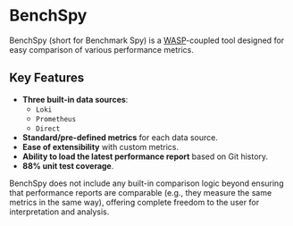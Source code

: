 # BenchSpy

BenchSpy (short for Benchmark Spy) is a [WASP](../overview.md)-coupled tool designed for easy comparison of various performance metrics.

## Key Features
- **Three built-in data sources**:
  - `Loki`
  - `Prometheus`
  - `Direct`
- **Standard/pre-defined metrics** for each data source.
- **Ease of extensibility** with custom metrics.
- **Ability to load the latest performance report** based on Git history.
- **88% unit test coverage**.

BenchSpy does not include any built-in comparison logic beyond ensuring that performance reports are comparable (e.g., they measure the same metrics in the same way), offering complete freedom to the user for interpretation and analysis.